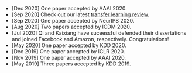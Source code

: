 - [Dec 2020] One paper accepted by AAAI 2020.
- [Sep 2020] Check out our latest <a href="https://arxiv.org/abs/2009.07888" target="_blank">transfer learning review</a>.
- [Sep 2020] One paper accepted by NeurIPS 2020. 
- [Aug 2020] Two papers accepted by ICDM 2020.
- [Jul 2020] Qi and Kaixiang have suceessful defended their dissertations and joined Facebook and Amazon, respectively. Congratulations! 
- [May 2020] One paper accepted by KDD 2020. 
- [Dec 2019] One paper accepted by ICLR 2020.
- [Nov 2019] One paper accepted by AAAI 2020.
- [May 2019] Three papers accepted by KDD 2019.